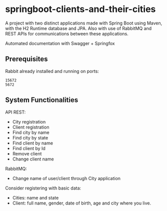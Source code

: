 # springboot-clients-and-their-cities
A project with two distinct applications made with Spring Boot using Maven, with the H2 Runtime database and JPA.
Also with use of RabbitMQ and REST APIs for communications between these applications.

Automated documentation with Swagger + Springfox
## Prerequisites
Rabbit already installed and running on ports:
```
15672
5672
```

## System Functionalities

API REST:
* City registration
* Client registration
* Find city by name
* Find city by state
* Find client by name
* Find client by Id
* Remove client
* Change client name

RabbitMQ:
* Change name of user/client through City application

Consider registering with basic data:
* Cities: name and state
* Client: full name, gender, date of birth, age and city where you live.
